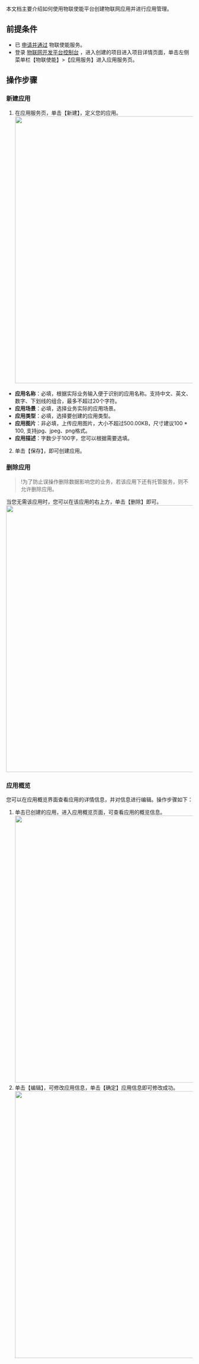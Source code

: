 
本文档主要介绍如何使用物联使能平台创建物联网应用并进行应用管理。

## 前提条件
- 已 [申请并通过](https://cloud.tencent.com/document/product/1081/50037) 物联使能服务。
- 登录 [物联网开发平台控制台](https://console.cloud.tencent.com/iotexplorer) ，进入创建的项目进入项目详情页面，单击左侧菜单栏【物联使能】>【应用服务】进入应用服务页。

## 操作步骤

### 新建应用

1. 在应用服务页，单击【新建】，定义您的应用。
	 <img src="https://main.qcloudimg.com/raw/0dfb23a2d333eb5dfdb68e45738527cb.png" style="width: 718px;"></img>
 - **应用名称**：必填，根据实际业务输入便于识别的应用名称。支持中文、英文、数字、下划线的组合，最多不超过20个字符。
 - **应用场景**：必填，选择业务实际的应用场景。
 - **应用类型**：必填，选择要创建的应用类型。
 - **应用图片**：非必填，上传应用图片，大小不超过500.00KB，尺寸建议100 * 100, 支持jpg、jpeg、png格式。
 - **应用描述**：字数少于100字，您可以根据需要选填。
2. 单击【保存】，即可创建应用。

### 删除应用
>!为了防止误操作删除数据影响您的业务，若该应用下还有托管服务，则不允许删除应用。
>
当您无需该应用时，您可以在该应用的右上方，单击【删除】即可。
 <img src="https://main.qcloudimg.com/raw/46777a68382961c8c7d122f3efc3d395.png" style="width: 718px;"></img>
### 应用概览

您可以在应用概览界面查看应用的详情信息，并对信息进行编辑。操作步骤如下：
1. 单击已创建的应用，进入应用概览页面，可查看应用的概览信息。
<img src="https://main.qcloudimg.com/raw/a7a0fb53dd41b6441ec4b9760e495c3f.png" style="width: 718px;"></img>
2. 单击【编辑】，可修改应用信息，单击【确定】应用信息即可修改成功。
 <img src="https://main.qcloudimg.com/raw/95ed134b9c56ac2f038681eea44964d8.png" style="width: 718px;"></img>





